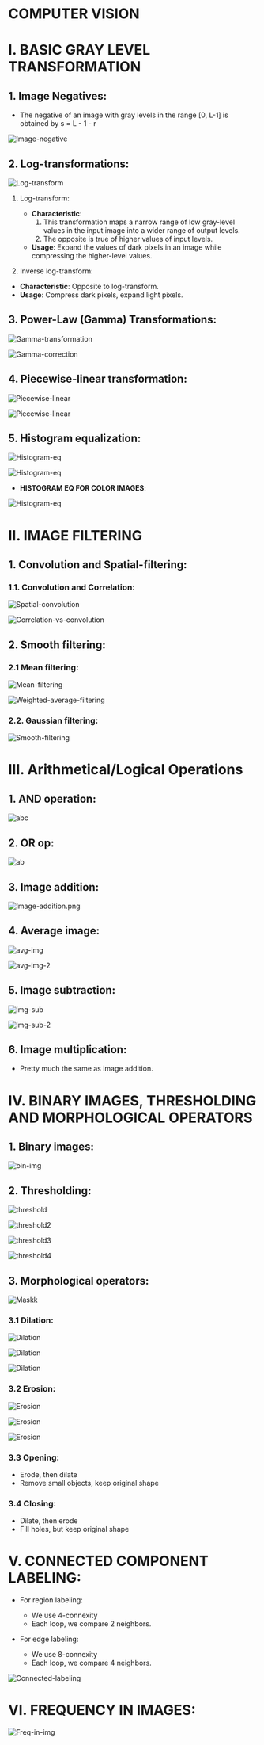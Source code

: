 # COMPUTER VISION

# I. BASIC GRAY LEVEL TRANSFORMATION

## 1. Image Negatives:

- The negative of an image with gray levels in the range [0, L-1] is obtained by s = L - 1 - r

![Image-negative](Image_negative.png)

## 2. Log-transformations:

![Log-transform](Log-transformation-1.png)

1. Log-transform:
    - **Characteristic**:
        1. This transformation maps a narrow range of low gray-level values in the input image into a wider range of output levels. 
        2. The opposite is true of higher values of input levels. 
    - **Usage**: Expand the values of dark pixels in an image while compressing the higher-level values.

2. Inverse log-transform:

- **Characteristic**: Opposite to log-transform.
- **Usage**: Compress dark pixels, expand light pixels.

## 3. Power-Law (Gamma) Transformations:

![Gamma-transformation](Gamma-transformation.png)

![Gamma-correction](Gamma-correction.png)

## 4. Piecewise-linear transformation:

![Piecewise-linear](Piecewise-linear.png)

![Piecewise-linear](Piecewise-linear2.png)

## 5. Histogram equalization:

![Histogram-eq](Histogram-equalization1.png)

![Histogram-eq](Histogram-equalization2.png)


- **HISTOGRAM EQ FOR COLOR IMAGES**:

![Histogram-eq](Histogram-equalization-color.png)

# II. IMAGE FILTERING

## 1. Convolution and Spatial-filtering:

### 1.1. Convolution and Correlation:

![Spatial-convolution](Spatial-convolution.png)

![Correlation-vs-convolution](Correlation-vs-convolution.png)

## 2. Smooth filtering:

### 2.1 Mean filtering:

![Mean-filtering](Mean-filtering.png)

![Weighted-average-filtering](Weigted-average-filtering.png)

### 2.2. Gaussian filtering:

![Smooth-filtering](Smooth-filtering-example.png)

# III. Arithmetical/Logical Operations

## 1. AND operation: 

![abc](AND-op.png)

## 2. OR op:

![ab](OR-op.png)

## 3. Image addition:

![Image-addition.png](Image-addition.png)

## 4. Average image:

![avg-img](Average-image.png)

![avg-img-2](Average-image2.png)

## 5. Image subtraction:

![img-sub](Image-subtraction.png)

![img-sub-2](Image-subtraction2.png)

## 6. Image multiplication:

- Pretty much the same as image addition.

# IV. BINARY IMAGES, THRESHOLDING AND MORPHOLOGICAL OPERATORS

## 1. Binary images:

![bin-img](Bin-img.png)

## 2. Thresholding:

![threshold](Thresholding.png)

![threshold2](Thresholding2.png)

![threshold3](Thresholding3.png)

![threshold4](Thresholding4.png)

## 3. Morphological operators:

![Maskk](Structuring-elements.png)

### 3.1 Dilation:

![Dilation](Dilation.png)

![Dilation](Dilation2.png)

![Dilation](Dilation3.png)

### 3.2 Erosion:

![Erosion](Erosion.png)

![Erosion](Erosion2.png)

![Erosion](Erosion3.png)

### 3.3 Opening:

- Erode, then dilate
- Remove small objects, keep original shape

### 3.4 Closing: 

- Dilate, then erode 
- Fill holes, but keep original shape

# V. CONNECTED COMPONENT LABELING:

- For region labeling: 
    - We use 4-connexity
    - Each loop, we compare 2 neighbors.

- For edge labeling:
    - We use 8-connexity
    - Each loop, we compare 4 neighbors.

![Connected-labeling](Connected-component.png)

# VI. FREQUENCY IN IMAGES:

![Freq-in-img](Frequency-in-img.png)